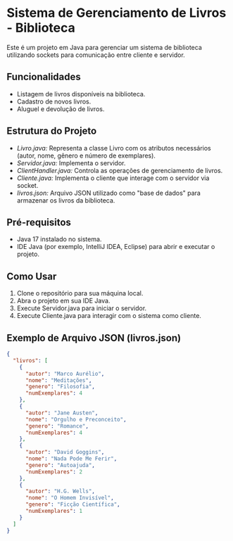 # Sistema de Gerenciamento de Livros - Biblioteca

Este é um projeto em Java para gerenciar um sistema de biblioteca utilizando sockets para comunicação entre cliente e servidor.

## Funcionalidades

- Listagem de livros disponíveis na biblioteca.
- Cadastro de novos livros.
- Aluguel e devolução de livros.

## Estrutura do Projeto

- *Livro.java:* Representa a classe Livro com os atributos necessários (autor, nome, gênero e número de exemplares).
- *Servidor.java:* Implementa o servidor.
- *ClientHandler.java:* Controla as operações de gerenciamento de livros.
- *Cliente.java:* Implementa o cliente que interage com o servidor via socket.
- *livros.json:* Arquivo JSON utilizado como "base de dados" para armazenar os livros da biblioteca.

## Pré-requisitos

- Java 17 instalado no sistema.
- IDE Java (por exemplo, IntelliJ IDEA, Eclipse) para abrir e executar o projeto.

## Como Usar

1. Clone o repositório para sua máquina local.
2. Abra o projeto em sua IDE Java.
3. Execute Servidor.java para iniciar o servidor.
4. Execute Cliente.java para interagir com o sistema como cliente.

## Exemplo de Arquivo JSON (livros.json)

```json
{
  "livros": [
    {
      "autor": "Marco Aurélio",
      "nome": "Meditações",
      "genero": "Filosofia",
      "numExemplares": 4
    },
    {
      "autor": "Jane Austen",
      "nome": "Orgulho e Preconceito",
      "genero": "Romance",
      "numExemplares": 4
    },
    {
      "autor": "David Goggins",
      "nome": "Nada Pode Me Ferir",
      "genero": "Autoajuda",
      "numExemplares": 2
    },
    {
      "autor": "H.G. Wells",
      "nome": "O Homem Invisível",
      "genero": "Ficção Científica",
      "numExemplares": 1
    }
  ]
}
